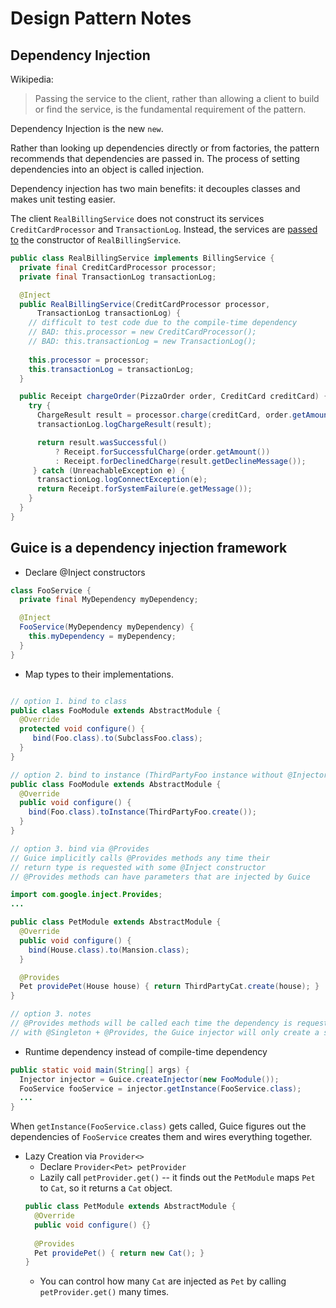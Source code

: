 Design Pattern Notes
===

Dependency Injection
---

Wikipedia:
> Passing the service to the client, rather than allowing a client to build or find the service, is the fundamental requirement of the pattern.

Dependency Injection is the new `new`.

Rather than looking up dependencies directly or from factories, the pattern recommends that dependencies are passed in. The process of setting dependencies into an object is called injection.

Dependency injection has two main benefits: it decouples classes and makes unit testing easier. 

The client `RealBillingService` does not construct its services `CreditCardProcessor` and `TransactionLog`.
Instead, the services are [passed to](https://github.com/google/guice/wiki/Motivation) the constructor of `RealBillingService`. 

```Java
public class RealBillingService implements BillingService {
  private final CreditCardProcessor processor;
  private final TransactionLog transactionLog;

  @Inject
  public RealBillingService(CreditCardProcessor processor,
      TransactionLog transactionLog) {
    // difficult to test code due to the compile-time dependency 
    // BAD: this.processor = new CreditCardProcessor();
    // BAD: this.transactionLog = new TransactionLog();
    
    this.processor = processor;
    this.transactionLog = transactionLog;
  }

  public Receipt chargeOrder(PizzaOrder order, CreditCard creditCard) {
    try {
      ChargeResult result = processor.charge(creditCard, order.getAmount());
      transactionLog.logChargeResult(result);

      return result.wasSuccessful()
          ? Receipt.forSuccessfulCharge(order.getAmount())
          : Receipt.forDeclinedCharge(result.getDeclineMessage());
     } catch (UnreachableException e) {
      transactionLog.logConnectException(e);
      return Receipt.forSystemFailure(e.getMessage());
    }
  }
}
```

Guice is a dependency injection framework
---
* Declare @Inject constructors
```java
class FooService {
  private final MyDependency myDependency;

  @Inject
  FooService(MyDependency myDependency) {
    this.myDependency = myDependency;
  }
}
```

* Map types to their implementations.
```java

// option 1. bind to class
public class FooModule extends AbstractModule {
  @Override 
  protected void configure() {
     bind(Foo.class).to(SubclassFoo.class);
  }
}

// option 2. bind to instance (ThirdPartyFoo instance without @Injector)
public class FooModule extends AbstractModule {
  @Override
  public void configure() {
    bind(Foo.class).toInstance(ThirdPartyFoo.create());
  }
}

// option 3. bind via @Provides 
// Guice implicitly calls @Provides methods any time their 
// return type is requested with some @Inject constructor
// @Provides methods can have parameters that are injected by Guice

import com.google.inject.Provides;
...

public class PetModule extends AbstractModule {
  @Override
  public void configure() {
    bind(House.class).to(Mansion.class);
  }

  @Provides
  Pet providePet(House house) { return ThirdPartyCat.create(house); }
}

// option 3. notes
// @Provides methods will be called each time the dependency is requested, unless they are tagged with the 
// with @Singleton + @Provides, the Guice injector will only create a single instance and reuse it any time
```

* Runtime dependency instead of compile-time dependency

```java
public static void main(String[] args) {
  Injector injector = Guice.createInjector(new FooModule());
  FooService fooService = injector.getInstance(FooService.class);
  ...
}
```
When `getInstance(FooService.class)` gets called, Guice figures out the dependencies of `FooService` creates them and wires everything together.

* Lazy Creation via `Provider<>`
  * Declare `Provider<Pet> petProvider`
  * Lazily call `petProvider.get()` -- it finds out the `PetModule` maps `Pet` to `Cat`, so it returns a `Cat` object.
  ```java
  public class PetModule extends AbstractModule {
    @Override
    public void configure() {}
    
    @Provides
    Pet providePet() { return new Cat(); }
  }
  ```
  * You can control how many `Cat` are injected as `Pet` by calling `petProvider.get()` many times.
